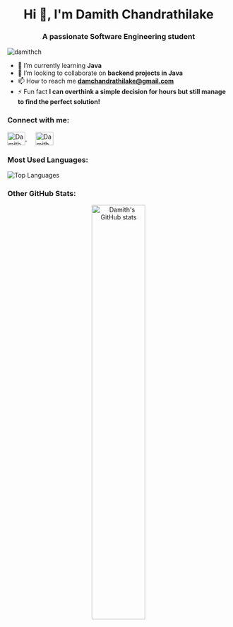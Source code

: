 <h1 align="center">Hi 👋, I'm Damith Chandrathilake</h1>
<h3 align="center">A passionate Software Engineering student</h3>

<p align="left">
  <img src="https://komarev.com/ghpvc/?username=damithch&label=Profile%20views&color=0e75b6&style=flat" alt="damithch" />
</p>

- 🌱 I’m currently learning **Java**  
- 👯 I’m looking to collaborate on **backend projects in Java**  
- 📫 How to reach me **damchandrathilake@gmail.com**  
- ⚡ Fun fact **I can overthink a simple decision for hours but still manage to find the perfect solution!**

<h3 align="left">Connect with me:</h3>
<p align="left">
  <a href="https://www.linkedin.com/in/damith-chandrathilake-845949258/" target="blank">
    <img align="center" src="https://raw.githubusercontent.com/rahuldkjain/github-profile-readme-generator/master/src/images/icons/Social/linked-in-alt.svg" alt="Damith Chandrathilake" height="30" width="40" />
  </a>
  &nbsp;&nbsp;&nbsp;&nbsp;
  <a href="https://www.kaggle.com/damithchandrathilake" target="blank">
    <img align="center" src="https://raw.githubusercontent.com/rahuldkjain/github-profile-readme-generator/master/src/images/icons/Social/kaggle.svg" alt="Damith Chandrathilake" height="30" width="40" />
  </a>
</p>

<h3 align="left">Most Used Languages:</h3>

![Top Languages](https://github-readme-stats.vercel.app/api/top-langs/?username=damithch&layout=compact&theme=transparent&hide_border=true&title_color=red&text_color=red)

<h3 align="left">Other GitHub Stats:</h3>

<div align="center">
  <img src="https://github-readme-stats.vercel.app/api?username=damithch&show_icons=true&theme=transparent&hide_border=true&icon_color=red&title_color=red&text_color=red" alt="Damith's GitHub stats" style="width: 49%;" />
</div>
